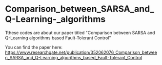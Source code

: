 # Comparison_between_SARSA_and_Q-Learning-_algorithms

Tthese codes are about our paper titled "Comparison between SARSA and Q-Learning algorithms based Fault-Tolerant Control"

You can find the paper here: https://www.researchgate.net/publication/352062076_Comparison_between_SARSA_and_Q-Learning_algorithms_based_Fault-Tolerant_Control




